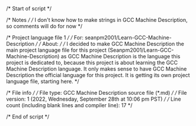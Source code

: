 /* Start of script */

/* Notes */
/* I don't know how to make strings in GCC Machine Description, so comments will do for now */

/* Project language file 1 */
/* For: seanpm2001/Learn-GCC-Machine-Description */
/* About: */
/* I decided to make GCC Machine Description the main project language file for this project (Seanpm2001/Learn-GCC-Machine-Description) as GCC Machine Description is the language this project is dedicated to, because this project is about learning the GCC Machine Description language. It only makes sense to have GCC Machine Description the official language for this project. It is getting its own project language file, starting here. */

/* File info */
/* File type: GCC Machine Description source file (*.md) */
/* File version: 1 (2022, Wednesday, September 28th at 10:06 pm PST) */
/* Line count (including blank lines and compiler line): 17 */

/* End of script */
